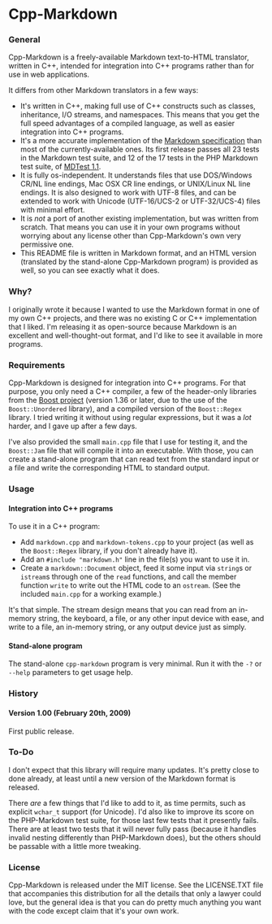 
# Cpp-Markdown

### General
Cpp-Markdown is a freely-available Markdown text-to-HTML translator, written in C++, intended for integration into C++ programs rather than for use in web applications.    

It differs from other Markdown translators in a few ways:
  - It's written in C++, making full use of C++ constructs such as classes, inheritance, I/O streams, and namespaces. This means that you get the full speed advantages of a compiled language, as well as easier integration into C++ programs.    
  - It's a more accurate implementation of the [Markdown specification](http://daringfireball.net/projects/markdown/syntax) than most of the currently-available ones. Its first release passes all 23 tests in the Markdown test suite, and 12 of the 17 tests in the PHP Markdown test suite, of [MDTest 1.1](http://six.pairlist.net/pipermail/markdown-discuss/2007-September/000815.html).    
  - It is fully os-independent. It understands files that use DOS/Windows CR/NL line endings, Mac OSX CR line endings, or UNIX/Linux NL line endings. It is also designed to work with UTF-8 files, and can be extended to work with Unicode (UTF-16/UCS-2 or UTF-32/UCS-4) files with minimal effort.    
  - It is *not* a port of another existing implementation, but was written from scratch. That means you can use it in your own programs without worrying about any license other than Cpp-Markdown's own very permissive one.    
  - This README file is written in Markdown format, and an HTML version (translated by the stand-alone Cpp-Markdown program) is provided as well, so you can see exactly what it does.    
     
### Why?
I originally wrote it because I wanted to use the Markdown format in one of my own C++ projects, and there was no existing C or C++ implementation that I liked. I'm releasing it as open-source because Markdown is an excellent and well-thought-out format, and I'd like to see it available in more programs.

### Requirements
Cpp-Markdown is designed for integration into C++ programs. For that purpose, you only need a C++ compiler, a few of the header-only libraries from the [Boost project](http://www.boost.org/) (version 1.36 or later, due to the use of the `Boost::Unordered` library), and a compiled version of the `Boost::Regex` library. I tried writing it without using regular expressions, but it was a *lot* harder, and I gave up after a few days.    
    
I've also provided the small `main.cpp` file that I use for testing it, and the `Boost::Jam` file that will compile it into an executable. With those, you can create a stand-alone program that can read text from the standard input or a file and write the corresponding HTML to standard output.    
    
### Usage
#### Integration into C++ programs
To use it in a C++ program:
  - Add `markdown.cpp` and `markdown-tokens.cpp` to your project (as well as the `Boost::Regex` library, if you don't already have it).    
  - Add an `#include "markdown.h"` line in the file(s) you want to use it in.    
  - Create a `markdown::Document` object, feed it some input via `string`s or  `istream`s through one of the `read` functions, and call the member function `write` to write out the HTML code to an `ostream`. (See the included `main.cpp` for a working example.)    
    
It's that simple. The stream design means that you can read from an in-memory string, the keyboard, a file, or any other input device with ease, and write to a file, an in-memory string, or any output device just as simply.    
    
#### Stand-alone program
The stand-alone `cpp-markdown` program is very minimal. Run it with the `-?` or `--help` parameters to get usage help.    
    
### History
#### Version 1.00 (February 20th, 2009)
First public release.    
    
### To-Do
I don't expect that this library will require many updates. It's pretty close to done already, at least until a new version of the Markdown format is released.    
    
There *are* a few things that I'd like to add to it, as time permits, such as explicit `wchar_t` support (for Unicode). I'd also like to improve its score on the PHP-Markdown test suite, for those last few tests that it presently fails. There are at least two tests that it will never fully pass (because it handles invalid nesting differently than PHP-Markdown does), but the others should be passable with a little more tweaking.    
    
### License
Cpp-Markdown is released under the MIT license. See the LICENSE.TXT file that accompanies this distribution for all the details that only a lawyer could love, but the general idea is that you can do pretty much anything you want with the code except claim that it's your own work.